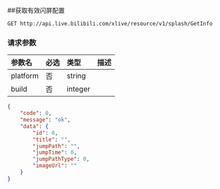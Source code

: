 ##获取有效闪屏配置

`GET http://api.live.bilibili.com/xlive/resource/v1/splash/GetInfo`

### 请求参数

|参数名|必选|类型|描述|
|:---|:---|:---|:---|
|platform|否|string||
|build|否|integer||

```json
{
    "code": 0,
    "message": "ok",
    "data": {
        "id": 0,
        "title": "",
        "jumpPath": "",
        "jumpTime": 0,
        "jumpPathType": 0,
        "imageUrl": ""
    }
}
```

